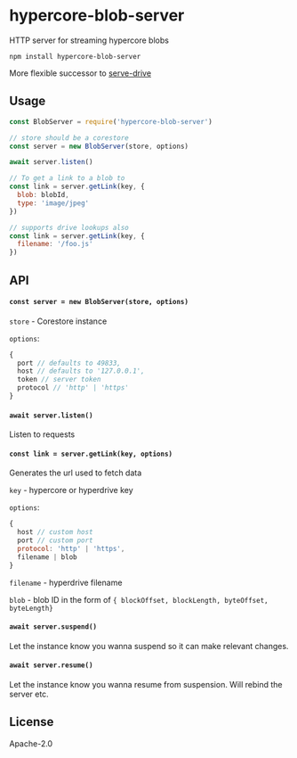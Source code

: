 # hypercore-blob-server

HTTP server for streaming hypercore blobs

```
npm install hypercore-blob-server
```

More flexible successor to [serve-drive](https://github.com/holepunchto/serve-drive)

## Usage

``` js
const BlobServer = require('hypercore-blob-server')

// store should be a corestore
const server = new BlobServer(store, options)

await server.listen()

// To get a link to a blob to
const link = server.getLink(key, {
  blob: blobId,
  type: 'image/jpeg'
})

// supports drive lookups also
const link = server.getLink(key, {
  filename: '/foo.js'
})
```

## API

#### `const server = new BlobServer(store, options)`

`store` - Corestore instance

`options`:
```js
{
  port // defaults to 49833,
  host // defaults to '127.0.0.1',
  token // server token
  protocol // 'http' | 'https'
}
```

#### `await server.listen()`
Listen to requests

#### `const link = server.getLink(key, options)`

Generates the url used to fetch data

`key` - hypercore or hyperdrive key

`options`:
```js
{
  host // custom host
  port // custom port
  protocol: 'http' | 'https',
  filename | blob
}
```
`filename` - hyperdrive filename

`blob` - blob ID in the form of `{ blockOffset, blockLength, byteOffset, byteLength}`

#### `await server.suspend()`

Let the instance know you wanna suspend so it can make relevant changes.

#### `await server.resume()`

Let the instance know you wanna resume from suspension. Will rebind the server etc.

## License

Apache-2.0
